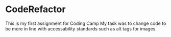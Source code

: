 # CodeRefactor
This is my first assignment for Coding Camp
My task was to change code to be more in line with accessability standards such as alt tags for images.
